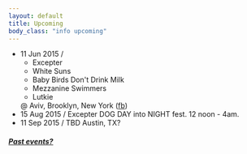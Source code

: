 ```yaml
---
layout: default
title: Upcoming 
body_class: "info upcoming"
---
```

<ul class="classed root">

  <li class="music">11 Jun 2015 /
    <ul>
      <li class="more">Excepter</li>
      <li>White Suns</li>
      <li>Baby Birds Don't Drink Milk</li>
      <li>Mezzanine Swimmers</li>
      <li>Lutkie</li>
    </ul>
    @ Aviv, Brooklyn, New York
    (<a href="https://www.facebook.com/events/908321645896847/">fb</a>)
  </li>

  <li class="music">15 Aug 2015 / <span class="more">Excepter</span> DOG DAY into NIGHT fest. 12 noon - 4am.</li>
  <li class="music">11 Sep 2015 / <span class="more">TBD</span> Austin, TX?</li>

</ul>

<h5><a href="chronology.html">Past events?</a></h5>

